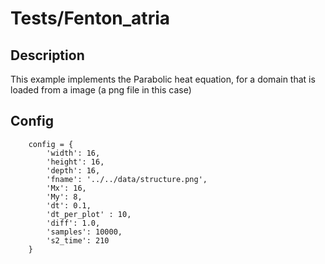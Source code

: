 # Tests/Fenton_atria

## Description
This example implements the Parabolic heat equation, for a domain that 
is loaded from a image (a png file in this case)




## Config

```
    config = {
        'width': 16,
        'height': 16,
        'depth': 16,
        'fname': '../../data/structure.png',
        'Mx': 16,
        'My': 8,
        'dt': 0.1,
        'dt_per_plot' : 10,
        'diff': 1.0,
        'samples': 10000,
        's2_time': 210
    }

```
